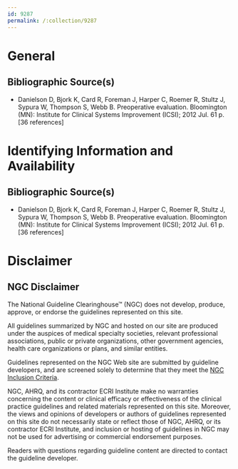 ```yaml
---
id: 9287
permalink: /:collection/9287
---
```


# General

## Bibliographic Source(s)

- Danielson D, Bjork K, Card R, Foreman J, Harper C, Roemer R, Stultz J, Sypura W, Thompson S, Webb B. Preoperative evaluation. Bloomington (MN): Institute for Clinical Systems Improvement (ICSI); 2012 Jul. 61 p. [36 references]

# Identifying Information and Availability

## Bibliographic Source(s)

- Danielson D, Bjork K, Card R, Foreman J, Harper C, Roemer R, Stultz J, Sypura W, Thompson S, Webb B. Preoperative evaluation. Bloomington (MN): Institute for Clinical Systems Improvement (ICSI); 2012 Jul. 61 p. [36 references]

# Disclaimer

## NGC Disclaimer

The National Guideline Clearinghouse™ (NGC) does not develop, produce, approve, or endorse the guidelines represented on this site.

All guidelines summarized by NGC and hosted on our site are produced under the auspices of medical specialty societies, relevant professional associations, public or private organizations, other government agencies, health care organizations or plans, and similar entities.

Guidelines represented on the NGC Web site are submitted by guideline developers, and are screened solely to determine that they meet the [NGC Inclusion Criteria](/help-and-about/summaries/inclusion-criteria).

NGC, AHRQ, and its contractor ECRI Institute make no warranties concerning the content or clinical efficacy or effectiveness of the clinical practice guidelines and related materials represented on this site. Moreover, the views and opinions of developers or authors of guidelines represented on this site do not necessarily state or reflect those of NGC, AHRQ, or its contractor ECRI Institute, and inclusion or hosting of guidelines in NGC may not be used for advertising or commercial endorsement purposes.

Readers with questions regarding guideline content are directed to contact the guideline developer.

